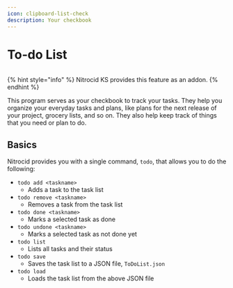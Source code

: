 ```yaml
---
icon: clipboard-list-check
description: Your checkbook
---
```


# To-do List

<figure><img src="https://github.com/Aptivi-Stable-Docs/nks-manual-0.1.0/blob/main/.gitbook/assets/038-todo.png" alt=""><figcaption></figcaption></figure>

{% hint style="info" %}
Nitrocid KS provides this feature as an addon.
{% endhint %}

This program serves as your checkbook to track your tasks. They help you organize your everyday tasks and plans, like plans for the next release of your project, grocery lists, and so on. They also help keep track of things that you need or plan to do.

## Basics

Nitrocid provides you with a single command, `todo`, that allows you to do the following:

* `todo add <taskname>`
  * Adds a task to the task list
* `todo remove <taskname>`
  * Removes a task from the task list
* `todo done <taskname>`
  * Marks a selected task as done
* `todo undone <taskname>`
  * Marks a selected task as not done yet
* `todo list`
  * Lists all tasks and their status
* `todo save`
  * Saves the task list to a JSON file, `ToDoList.json`
* `todo load`
  * Loads the task list from the above JSON file
